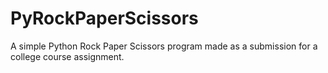 # PyRockPaperScissors
A simple Python Rock Paper Scissors program made as a submission for a college course assignment.
